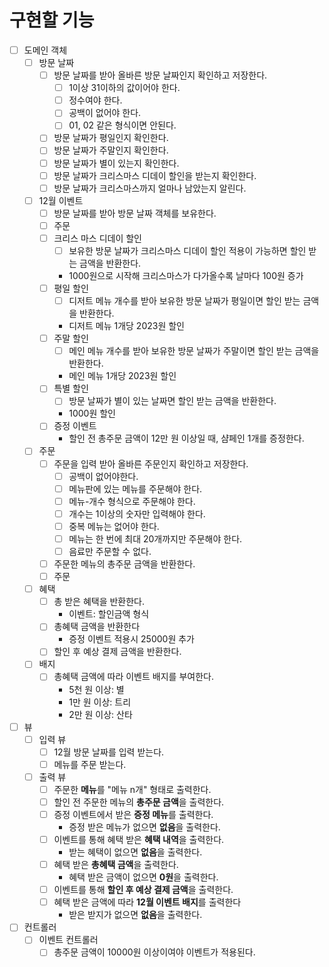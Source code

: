 # 구현할 기능
- [ ] 도메인 객체
  - [ ] 방문 날짜
    - [ ] 방문 날짜를 받아 올바른 방문 날짜인지 확인하고 저장한다.
      - [ ] 1이상 31이하의 값이어야 한다.
      - [ ] 정수여야 한다.
      - [ ] 공백이 없어야 한다.
      - [ ] 01, 02 같은 형식이면 안된다.
    - [ ] 방문 날짜가 평일인지 확인한다.
    - [ ] 방문 날짜가 주말인지 확인한다.
    - [ ] 방문 날짜가 별이 있는지 확인한다.
    - [ ] 방문 날짜가 크리스마스 디데이 할인을 받는지 확인한다.
    - [ ] 방문 날짜가 크리스마스까지 얼마나 남았는지 알린다.
  - [ ] 12월 이벤트
    - [ ] 방문 날짜를 받아 방문 날짜 객체를 보유한다.
    - [ ] 주문
    - [ ] 크리스 마스 디데이 할인
      - [ ] 보유한 방문 날짜가 크리스마스 디데이 할인 적용이 가능하면 할인 받는 금액을 반환한다.
      - 1000원으로 시작해 크리스마스가 다가올수록 날마다 100원 증가
    - [ ] 평일 할인
      - [ ] 디저트 메뉴 개수를 받아 보유한 방문 날짜가 평일이면 할인 받는 금액을 반환한다. 
      - 디저트 메뉴 1개당 2023원 할인
    - [ ] 주말 할인
      - [ ] 메인 메뉴 개수를 받아 보유한 방문 날짜가 주말이면 할인 받는 금액을 반환한다.
      - 메인 메뉴 1개당 2023원 할인
    - [ ] 특별 할인
      - [ ] 방문 날짜가 별이 있는 날짜면 할인 받는 금액을 반환한다.
      - 1000원 할인
    - [ ] 증정 이벤트
      - 할인 전 총주문 금액이 12만 원 이상일 때, 샴페인 1개를 증정한다.
  - [ ] 주문
    - [ ] 주문을 입력 받아 올바른 주문인지 확인하고 저장한다.
      - [ ] 공백이 없어야한다.
      - [ ] 메뉴판에 있는 메뉴를 주문해야 한다.
      - [ ] 메뉴-개수 형식으로 주문해야 한다.
      - [ ] 개수는 1이상의 숫자만 입력해야 한다.
      - [ ] 중복 메뉴는 없어야 한다.
      - [ ] 메뉴는 한 번에 최대 20개까지만 주문해야 한다.
      - [ ] 음료만 주문할 수 없다.
    - [ ] 주문한 메뉴의 총주문 금액을 반환한다.
    - [ ] 주문
  - [ ] 혜택
    - [ ] 총 받은 혜택을 반환한다.
      - 이벤트: 할인금액 형식
    - [ ] 총혜택 금액을 반환한다
      - 증정 이벤트 적용시 25000원 추가
    - [ ] 할인 후 예상 결제 금액을 반환한다.
  - [ ] 배지
    - [ ] 총혜택 금액에 따라 이벤트 배지를 부여한다.
      - 5천 원 이상: 별
      - 1만 원 이상: 트리
      - 2만 원 이상: 산타
- [ ] 뷰
  - [ ] 입력 뷰
    - [ ] 12월 방문 날짜를 입력 받는다.
    - [ ] 메뉴를 주문 받는다.
  - [ ] 출력 뷰
    - [ ] 주문한 **메뉴**를 "메뉴 n개" 형태로 출력한다.
    - [ ] 할인 전 주문한 메뉴의 **총주문 금액**을 출력한다.
    - [ ] 증정 이벤트에서 받은 **증정 메뉴**를 출력한다.
      - 증정 받은 메뉴가 없으면 **없음**을 출력한다.
    - [ ] 이벤트를 통해 혜택 받은 **혜택 내역**을 출력한다.
      - 받는 혜택이 없으면 **없음**을 출력한다.
    - [ ] 혜택 받은 **총혜택 금액**을 출력한다.
      - 혜택 받은 금액이 없으면 **0원**을 출력한다.
    - [ ] 이벤트를 통해 **할인 후 예상 결제 금액**을 출력한다.
    - [ ] 혜택 받은 금액에 따라 **12월 이벤트 배지**를 출력한다
      - 받은 받지가 없으면 **없음**을 출력한다.
- [ ] 컨트롤러
  - [ ] 이벤트 컨트롤러
    - [ ] 총주문 금액이 10000원 이상이여야 이벤트가 적용된다.

